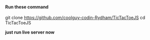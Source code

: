 <h4>Run these command </h4>

git clone https://github.com/coolguy-codin-Rydham/TicTacToeJS
cd TicTacToeJS


<b>just run live server now</b>
